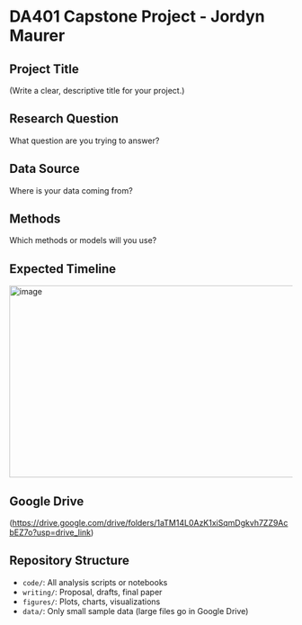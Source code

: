 # DA401 Capstone Project - Jordyn Maurer

## Project Title
(Write a clear, descriptive title for your project.)

## Research Question
What question are you trying to answer?

## Data Source
Where is your data coming from? 

## Methods
Which methods or models will you use? 

## Expected Timeline
<img width="1036" height="341" alt="image" src="https://github.com/user-attachments/assets/19c59ada-046f-4811-bccc-49eb65b01902" />


## Google Drive 
(https://drive.google.com/drive/folders/1aTM14L0AzK1xiSqmDgkvh7ZZ9AcbEZ7o?usp=drive_link)

## Repository Structure
- `code/`: All analysis scripts or notebooks
- `writing/`: Proposal, drafts, final paper
- `figures/`: Plots, charts, visualizations
- `data/`: Only small sample data (large files go in Google Drive)
